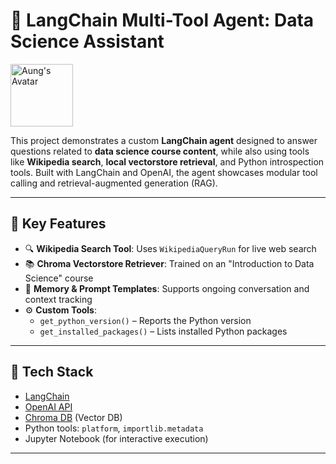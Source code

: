 # 🤖 LangChain Multi-Tool Agent: Data Science Assistant

<img src="https://github.com/user-attachments/assets/0d0fc5d0-f46b-4c08-b2ae-4f3df2821cf8" alt="Aung's Avatar" width="100" height="100"/>

This project demonstrates a custom **LangChain agent** designed to answer questions related to **data science course content**, while also using tools like **Wikipedia search**, **local vectorstore retrieval**, and Python introspection tools. Built with LangChain and OpenAI, the agent showcases modular tool calling and retrieval-augmented generation (RAG).

---

## 🚀 Key Features

- 🔍 **Wikipedia Search Tool**: Uses `WikipediaQueryRun` for live web search
- 📚 **Chroma Vectorstore Retriever**: Trained on an "Introduction to Data Science" course
- 🧠 **Memory & Prompt Templates**: Supports ongoing conversation and context tracking
- ⚙️ **Custom Tools**:
  - `get_python_version()` – Reports the Python version
  - `get_installed_packages()` – Lists installed Python packages

---

## 🧰 Tech Stack

- [LangChain](https://www.langchain.com/)
- [OpenAI API](https://platform.openai.com/)
- [Chroma DB](https://www.trychroma.com/) (Vector DB)
- Python tools: `platform`, `importlib.metadata`
- Jupyter Notebook (for interactive execution)

---


